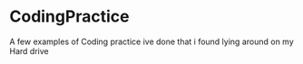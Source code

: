 # CodingPractice

A few examples of Coding practice ive done that i found lying around on my Hard drive


